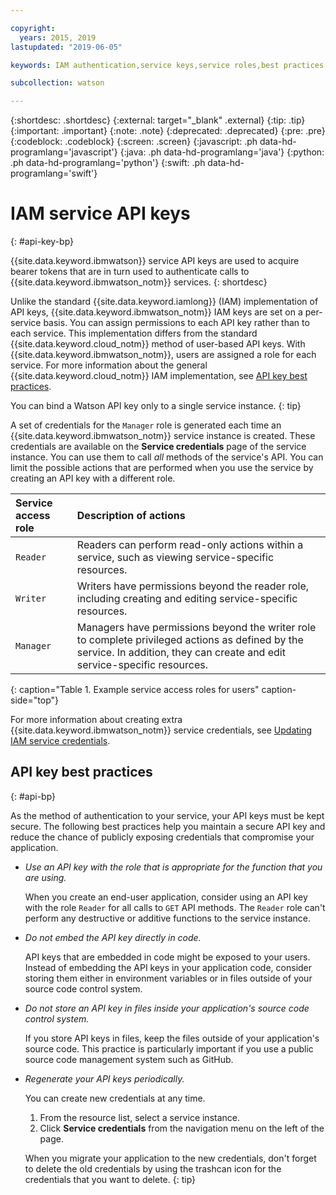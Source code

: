 ```yaml
---

copyright:
  years: 2015, 2019
lastupdated: "2019-06-05"

keywords: IAM authentication,service keys,service roles,best practices

subcollection: watson

---
```


{:shortdesc: .shortdesc}
{:external: target="_blank" .external}
{:tip: .tip}
{:important: .important}
{:note: .note}
{:deprecated: .deprecated}
{:pre: .pre}
{:codeblock: .codeblock}
{:screen: .screen}
{:javascript: .ph data-hd-programlang='javascript'}
{:java: .ph data-hd-programlang='java'}
{:python: .ph data-hd-programlang='python'}
{:swift: .ph data-hd-programlang='swift'}

# IAM service API keys
{: #api-key-bp}

{{site.data.keyword.ibmwatson}} service API keys are used to acquire bearer tokens that are in turn used to authenticate calls to {{site.data.keyword.ibmwatson_notm}} services.
{: shortdesc}

Unlike the standard {{site.data.keyword.iamlong}} (IAM) implementation of API keys, {{site.data.keyword.ibmwatson_notm}} IAM keys are set on a per-service basis. You can assign permissions to each API key rather than to each service. This implementation differs from the standard {{site.data.keyword.cloud_notm}} method of user-based API keys. With {{site.data.keyword.ibmwatson_notm}}, users are assigned a role for each service. For more information about the general {{site.data.keyword.cloud_notm}} IAM implementation, see [API key best practices](/docs/services/iam?topic=iam-iamoverview#iamoverview).

You can bind a Watson API key only to a single service instance.
{: tip}

A set of credentials for the `Manager` role is generated each time an {{site.data.keyword.ibmwatson_notm}} service instance is created. These credentials are available on the **Service credentials** page of the service instance. You can use them to call *all* methods of the service's API. You can limit the possible actions that are performed when you use the service by creating an API key with a different role.

| Service access role | Description of actions |
|:-----------------|:-----------------|
| `Reader` | Readers can perform read-only actions within a service, such as viewing service-specific resources. |
| `Writer` | Writers have permissions beyond the reader role, including creating and editing service-specific resources. |
| `Manager` | Managers have permissions beyond the writer role to complete privileged actions as defined by the service. In addition, they can create and edit service-specific resources. |
{: caption="Table 1. Example service access roles for users" caption-side="top"}

For more information about creating extra {{site.data.keyword.ibmwatson_notm}} service credentials, see [Updating IAM service credentials](/docs/services/watson?topic=watson-iam#update-existing-svcs).

## API key best practices
{: #api-bp}

As the method of authentication to your service, your API keys must be kept secure. The following best practices help you maintain a secure API key and reduce the chance of publicly exposing credentials that compromise your application.

-   *Use an API key with the role that is appropriate for the function that you are using.*

    When you create an end-user application, consider using an API key with the role `Reader` for all calls to `GET` API methods. The `Reader` role can't perform any destructive or additive functions to the service instance.

-   *Do not embed the API key directly in code.*

    API keys that are embedded in code might be exposed to your users. Instead of embedding the API keys in your application code, consider storing them either in environment variables or in files outside of your source code control system.

-   *Do not store an API key in files inside your application's source code control system.*

    If you store API keys in files, keep the files outside of your application's source code. This practice is particularly important if you use a public source code management system such as GitHub.

-   *Regenerate your API keys periodically.*

    You can create new credentials at any time.
    1.  From the resource list, select a service instance.
    1.  Click **Service credentials** from the navigation menu on the left of the page.

     When you migrate your application to the new credentials, don't forget to delete the old credentials by using the trashcan icon for the credentials that you want to delete.
     {: tip}
